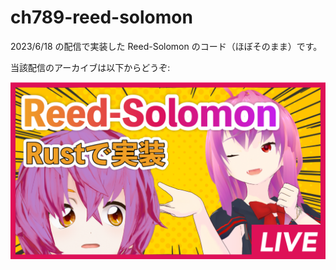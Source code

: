 # ch789-reed-solomon

2023/6/18 の配信で実装した Reed-Solomon のコード（ほぼそのまま）です。

当該配信のアーカイブは以下からどうぞ:

[![](./img/thumbnail.png)](https://youtu.be/0eST0Qgub4E)
